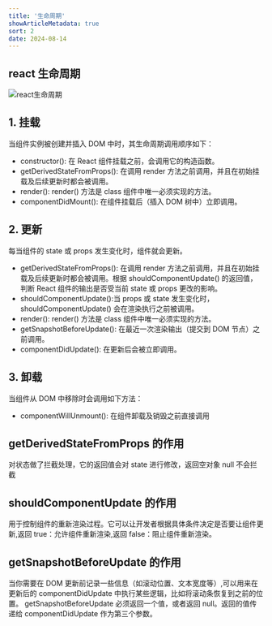 ```yaml
---
title: '生命周期'
showArticleMetadata: true
sort: 2
date: 2024-08-14
---
```


## react 生命周期

![react生命周期](https://www.runoob.com/wp-content/uploads/2016/02/ogimage.png)

## 1. 挂载

当组件实例被创建并插入 DOM 中时，其生命周期调用顺序如下：

- constructor(): 在 React 组件挂载之前，会调用它的构造函数。
- getDerivedStateFromProps(): 在调用 render 方法之前调用，并且在初始挂载及后续更新时都会被调用。
- render(): render() 方法是 class 组件中唯一必须实现的方法。
- componentDidMount(): 在组件挂载后（插入 DOM 树中）立即调用。

## 2. 更新

每当组件的 state 或 props 发生变化时，组件就会更新。

- getDerivedStateFromProps(): 在调用 render 方法之前调用，并且在初始挂载及后续更新时都会被调用。根据 shouldComponentUpdate() 的返回值，判断 React 组件的输出是否受当前 state 或 props 更改的影响。
- shouldComponentUpdate():当 props 或 state 发生变化时，shouldComponentUpdate() 会在渲染执行之前被调用。
- render(): render() 方法是 class 组件中唯一必须实现的方法。
- getSnapshotBeforeUpdate(): 在最近一次渲染输出（提交到 DOM 节点）之前调用。
- componentDidUpdate(): 在更新后会被立即调用。

## 3. 卸载

当组件从 DOM 中移除时会调用如下方法：

- componentWillUnmount(): 在组件卸载及销毁之前直接调用

## getDerivedStateFromProps 的作用

对状态做了拦截处理，它的返回值会对 state 进行修改，返回空对象 null 不会拦截

## shouldComponentUpdate 的作用

用于控制组件的重新渲染过程。它可以让开发者根据具体条件决定是否要让组件更新,返回 true：允许组件重新渲染,返回 false：阻止组件重新渲染。

## getSnapshotBeforeUpdate 的作用

当你需要在 DOM 更新前记录一些信息（如滚动位置、文本宽度等）,可以用来在更新后的 componentDidUpdate 中执行某些逻辑，比如将滚动条恢复到之前的位置。
getSnapshotBeforeUpdate 必须返回一个值，或者返回 null。返回的值传递给 componentDidUpdate 作为第三个参数。
